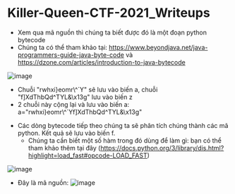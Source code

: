 # Killer-Queen-CTF-2021_Writeups
 - Xem qua mã nguồn thì chúng ta biết được đó là một đoạn python bytecode
 - Chúng ta có thể tham khảo tại: https://www.beyondjava.net/java-programmers-guide-java-byte-code và https://dzone.com/articles/introduction-to-java-bytecode

![image](https://user-images.githubusercontent.com/57956165/139803348-829e646c-5d3f-4ca8-a94d-c29776be7a34.png)
   + Chuỗi "rwhxi}eomr\\^`Y" sẽ lưu vào biến a, chuỗi "f]XdThbQd^TYL&\x13g" lưu vào biến z
   + 2 chuỗi này cộng lại và lưu vào biến a: a="rwhxi}eomr\\^`Yf]XdThbQd^TYL&\x13g"
- Các dòng bytecode tiếp theo chúng ta sẽ phân tích chúng thành các mã python. Kết quả sẽ lưu vào biến f.
   + Chúng ta cần biết một số hàm trong đó dùng để làm gì: bạn có thể tham khảo thêm tại đây (https://docs.python.org/3/library/dis.html?highlight=load_fast#opcode-LOAD_FAST)

![image](https://user-images.githubusercontent.com/57956165/140329305-5d154520-3179-4c8c-a2bc-0e97f6d936f2.png)

- Đây là mã nguồn:
![image](https://user-images.githubusercontent.com/57956165/139804023-2d00a07d-53d5-46d2-afb8-ef9df8073063.png)
